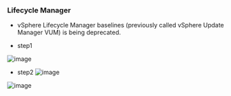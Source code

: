 ###  Lifecycle Manager
  - vSphere Lifecycle Manager baselines (previously called vSphere Update Manager VUM) is being deprecated.
* step1 

![image](https://github.com/user-attachments/assets/4e54cf5d-da8f-4b14-b5c4-3b57dac21a08)

* step2
![image](https://github.com/user-attachments/assets/0bb135b8-71a8-4a3d-bfb3-41f91cc94275)

![image](https://github.com/user-attachments/assets/2213901f-a0ac-4663-8061-82f41a64a46c)


